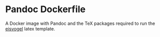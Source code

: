 # Pandoc Dockerfile

A Docker image with Pandoc and the TeX packages required to run the [eisvogel](https://github.com/Wandmalfarbe/pandoc-latex-template/) latex template.


